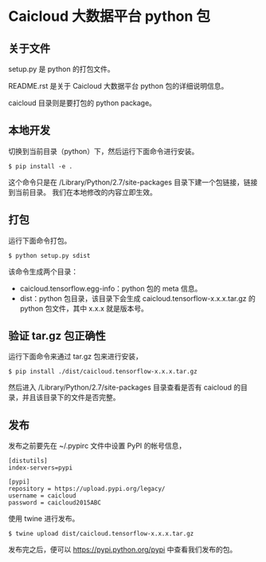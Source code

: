 # Caicloud 大数据平台 python 包

## 关于文件

setup.py 是 python 的打包文件。

README.rst 是关于 Caicloud 大数据平台 python 包的详细说明信息。

caicloud 目录则是要打包的 python package。

## 本地开发

切换到当前目录（python）下，然后运行下面命令进行安装。

```shell
$ pip install -e .
```

这个命令只是在 /Library/Python/2.7/site-packages 目录下建一个包链接，链接到当前目录。
我们在本地修改的内容立即生效。

## 打包

运行下面命令打包。

```shell
$ python setup.py sdist
```

该命令生成两个目录：
- caicloud.tensorflow.egg-info：python 包的 meta 信息。
- dist：python 包目录，该目录下会生成 caicloud.tensorflow-x.x.x.tar.gz 的 python 包文件，其中 x.x.x 就是版本号。

## 验证 tar.gz 包正确性

运行下面命令来通过 tar.gz 包来进行安装，

```shell
$ pip install ./dist/caicloud.tensorflow-x.x.x.tar.gz
```

然后进入 /Library/Python/2.7/site-packages 目录查看是否有 caicloud 的目录，并且该目录下的文件是否完整。

## 发布

发布之前要先在 ~/.pypirc 文件中设置 PyPI 的帐号信息，

```
[distutils]
index-servers=pypi

[pypi]
repository = https://upload.pypi.org/legacy/
username = caicloud
password = caicloud2015ABC
```

使用 twine 进行发布。

```shell
$ twine upload dist/caicloud.tensorflow-x.x.x.tar.gz
```

发布完之后，便可以 https://pypi.python.org/pypi 中查看我们发布的包。
